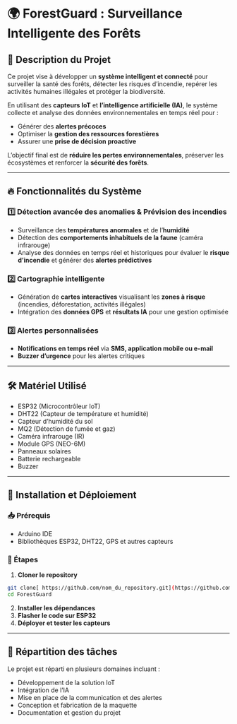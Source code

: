 # 🌍 ForestGuard : Surveillance Intelligente des Forêts

## 📌 Description du Projet
Ce projet vise à développer un **système intelligent et connecté** pour surveiller la santé des forêts, détecter les risques d’incendie, repérer les activités humaines illégales et protéger la biodiversité. 

En utilisant des **capteurs IoT** et **l’intelligence artificielle (IA)**, le système collecte et analyse des données environnementales en temps réel pour :
- Générer des **alertes précoces**
- Optimiser la **gestion des ressources forestières**
- Assurer une **prise de décision proactive**

L’objectif final est de **réduire les pertes environnementales**, préserver les écosystèmes et renforcer la **sécurité des forêts**.

---

## 🔥 Fonctionnalités du Système
### 1️⃣ Détection avancée des anomalies & Prévision des incendies
- Surveillance des **températures anormales** et de l’**humidité**
- Détection des **comportements inhabituels de la faune** (caméra infrarouge)
- Analyse des données en temps réel et historiques pour évaluer le **risque d’incendie** et générer des **alertes prédictives**

### 2️⃣ Cartographie intelligente
- Génération de **cartes interactives** visualisant les **zones à risque** (incendies, déforestation, activités illégales)
- Intégration des **données GPS** et **résultats IA** pour une gestion optimisée

### 3️⃣ Alertes personnalisées
- **Notifications en temps réel** via **SMS, application mobile ou e-mail**
- **Buzzer d’urgence** pour les alertes critiques

---

## 🛠️ Matériel Utilisé
- ESP32 (Microcontrôleur IoT)
- DHT22 (Capteur de température et humidité)
- Capteur d’humidité du sol
- MQ2 (Détection de fumée et gaz)
- Caméra infrarouge (IR)
- Module GPS (NEO-6M)
- Panneaux solaires
- Batterie rechargeable
- Buzzer

---

## 🚀 Installation et Déploiement
### 📥 Prérequis
- Arduino IDE
- Bibliothèques ESP32, DHT22, GPS et autres capteurs

### 📌 Étapes
1. **Cloner le repository**
```bash
git clone[ https://github.com/nom_du_repository.git](https://github.com/Ibenammou/ForestGuard.git)
cd ForestGuard
```
2. **Installer les dépendances**
3. **Flasher le code sur ESP32**
4. **Déployer et tester les capteurs**

---

## 📌 Répartition des tâches
Le projet est réparti en plusieurs domaines incluant :
- Développement de la solution IoT
- Intégration de l’IA
- Mise en place de la communication et des alertes
- Conception et fabrication de la maquette
- Documentation et gestion du projet
